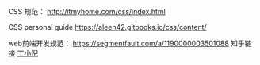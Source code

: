 
CSS 规范：
http://itmyhome.com/css/index.html

CSS personal guide
https://aleen42.gitbooks.io/css/content/

web前端开发规范：
https://segmentfault.com/a/1190000003501088
知乎链接 [丁小倪](https://www.zhihu.com/people/smallni)







